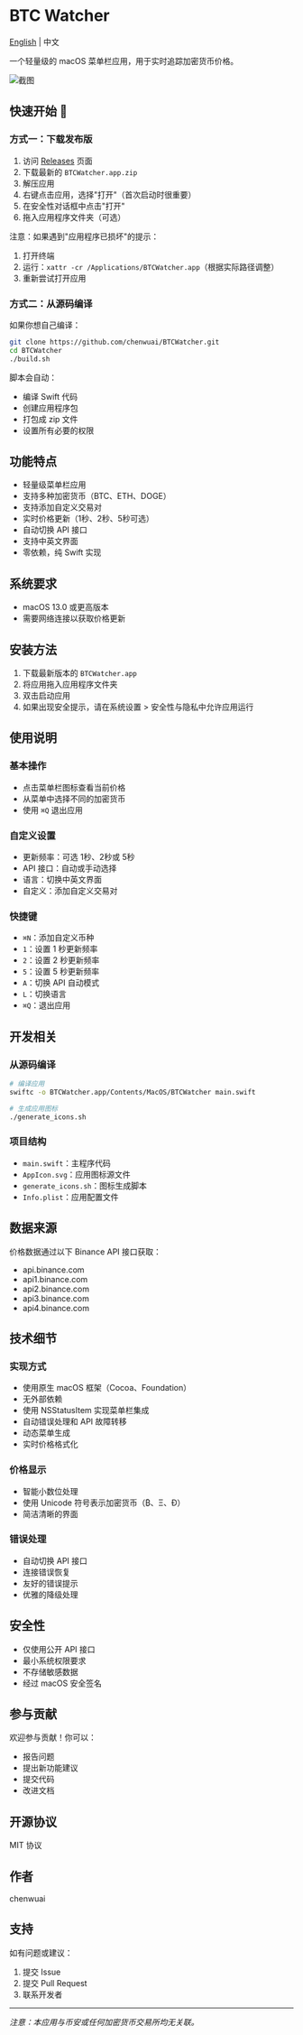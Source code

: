 # BTC Watcher

[English](README.md) | 中文

一个轻量级的 macOS 菜单栏应用，用于实时追踪加密货币价格。

![截图](screenshot.png)

## 快速开始 🚀

### 方式一：下载发布版
1. 访问 [Releases](https://github.com/chenwuai/BTCWatcher/releases) 页面
2. 下载最新的 `BTCWatcher.app.zip`
3. 解压应用
4. 右键点击应用，选择"打开"（首次启动时很重要）
5. 在安全性对话框中点击"打开"
6. 拖入应用程序文件夹（可选）

注意：如果遇到"应用程序已损坏"的提示：
1. 打开终端
2. 运行：`xattr -cr /Applications/BTCWatcher.app`（根据实际路径调整）
3. 重新尝试打开应用

### 方式二：从源码编译
如果你想自己编译：
```bash
git clone https://github.com/chenwuai/BTCWatcher.git
cd BTCWatcher
./build.sh
```

脚本会自动：
- 编译 Swift 代码
- 创建应用程序包
- 打包成 zip 文件
- 设置所有必要的权限

## 功能特点

- 轻量级菜单栏应用
- 支持多种加密货币（BTC、ETH、DOGE）
- 支持添加自定义交易对
- 实时价格更新（1秒、2秒、5秒可选）
- 自动切换 API 接口
- 支持中英文界面
- 零依赖，纯 Swift 实现

## 系统要求

- macOS 13.0 或更高版本
- 需要网络连接以获取价格更新

## 安装方法

1. 下载最新版本的 `BTCWatcher.app`
2. 将应用拖入应用程序文件夹
3. 双击启动应用
4. 如果出现安全提示，请在系统设置 > 安全性与隐私中允许应用运行

## 使用说明

### 基本操作
- 点击菜单栏图标查看当前价格
- 从菜单中选择不同的加密货币
- 使用 `⌘Q` 退出应用

### 自定义设置
- 更新频率：可选 1秒、2秒或 5秒
- API 接口：自动或手动选择
- 语言：切换中英文界面
- 自定义：添加自定义交易对

### 快捷键
- `⌘N`：添加自定义币种
- `1`：设置 1 秒更新频率
- `2`：设置 2 秒更新频率
- `5`：设置 5 秒更新频率
- `A`：切换 API 自动模式
- `L`：切换语言
- `⌘Q`：退出应用

## 开发相关

### 从源码编译
```bash
# 编译应用
swiftc -o BTCWatcher.app/Contents/MacOS/BTCWatcher main.swift

# 生成应用图标
./generate_icons.sh
```

### 项目结构
- `main.swift`：主程序代码
- `AppIcon.svg`：应用图标源文件
- `generate_icons.sh`：图标生成脚本
- `Info.plist`：应用配置文件

## 数据来源

价格数据通过以下 Binance API 接口获取：
- api.binance.com
- api1.binance.com
- api2.binance.com
- api3.binance.com
- api4.binance.com

## 技术细节

### 实现方式
- 使用原生 macOS 框架（Cocoa、Foundation）
- 无外部依赖
- 使用 NSStatusItem 实现菜单栏集成
- 自动错误处理和 API 故障转移
- 动态菜单生成
- 实时价格格式化

### 价格显示
- 智能小数位处理
- 使用 Unicode 符号表示加密货币（₿、Ξ、Ð）
- 简洁清晰的界面

### 错误处理
- 自动切换 API 接口
- 连接错误恢复
- 友好的错误提示
- 优雅的降级处理

## 安全性

- 仅使用公开 API 接口
- 最小系统权限要求
- 不存储敏感数据
- 经过 macOS 安全签名

## 参与贡献

欢迎参与贡献！你可以：
- 报告问题
- 提出新功能建议
- 提交代码
- 改进文档

## 开源协议

MIT 协议

## 作者

chenwuai

## 支持

如有问题或建议：
1. 提交 Issue
2. 提交 Pull Request
3. 联系开发者

---

*注意：本应用与币安或任何加密货币交易所均无关联。*
